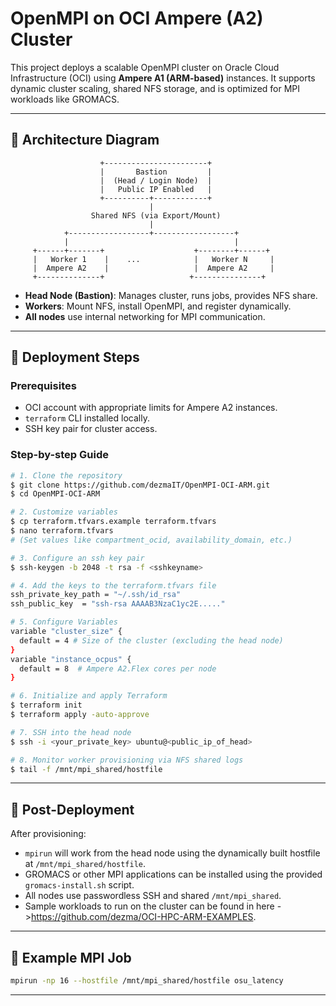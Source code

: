 # OpenMPI on OCI Ampere (A2) Cluster

This project deploys a scalable OpenMPI cluster on Oracle Cloud Infrastructure (OCI) using **Ampere A1 (ARM-based)** instances. It supports dynamic cluster scaling, shared NFS storage, and is optimized for MPI workloads like GROMACS.

---

## 📐 Architecture Diagram

```
                    +-----------------------+
                    |       Bastion         |
                    |  (Head / Login Node)  |
                    |   Public IP Enabled   |
                    +----------+------------+
                               |
                  Shared NFS (via Export/Mount)
                               |
            +------------------+------------------+
            |                                     |
     +------+-------+                    +--------+------+
     |   Worker 1    |    ...            |   Worker N     |
     |  Ampere A2    |                   |  Ampere A2     |
     +--------------+                   +---------------+
```

* **Head Node (Bastion)**: Manages cluster, runs jobs, provides NFS share.
* **Workers**: Mount NFS, install OpenMPI, and register dynamically.
* **All nodes** use internal networking for MPI communication.

---

## 🚀 Deployment Steps

### Prerequisites

* OCI account with appropriate limits for Ampere A2 instances.
* `terraform` CLI installed locally.
* SSH key pair for cluster access.

### Step-by-step Guide

```bash
# 1. Clone the repository
$ git clone https://github.com/dezmaIT/OpenMPI-OCI-ARM.git
$ cd OpenMPI-OCI-ARM

# 2. Customize variables
$ cp terraform.tfvars.example terraform.tfvars
$ nano terraform.tfvars
# (Set values like compartment_ocid, availability_domain, etc.)

# 3. Configure an ssh key pair
$ ssh-keygen -b 2048 -t rsa -f <sshkeyname>

# 4. Add the keys to the terraform.tfvars file
ssh_private_key_path = "~/.ssh/id_rsa"
ssh_public_key  = "ssh-rsa AAAAB3NzaC1yc2E....."

# 5. Configure Variables
variable "cluster_size" {
  default = 4 # Size of the cluster (excluding the head node)
}
variable "instance_ocpus" {
  default = 8  # Ampere A2.Flex cores per node
}

# 6. Initialize and apply Terraform
$ terraform init
$ terraform apply -auto-approve

# 7. SSH into the head node
$ ssh -i <your_private_key> ubuntu@<public_ip_of_head>

# 8. Monitor worker provisioning via NFS shared logs
$ tail -f /mnt/mpi_shared/hostfile
```

---

## 🔧 Post-Deployment

After provisioning:

* `mpirun` will work from the head node using the dynamically built hostfile at `/mnt/mpi_shared/hostfile`.
* GROMACS or other MPI applications can be installed using the provided `gromacs-install.sh` script.
* All nodes use passwordless SSH and shared `/mnt/mpi_shared`.
* Sample workloads to run on the cluster can be found in here ->https://github.com/dezma/OCI-HPC-ARM-EXAMPLES.

---


## 🧪 Example MPI Job

```bash
mpirun -np 16 --hostfile /mnt/mpi_shared/hostfile osu_latency
```

---